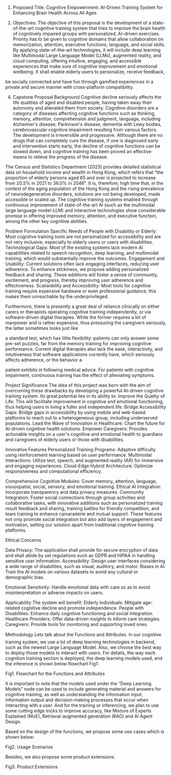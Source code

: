 1.	Proposed Title: Cognitive Empowerment: AI-Driven Training System for Enhancing Brain Health Across All Ages

3.	Objectives:
The objective of this proposal is the development of a state-of-the-art cognitive training system that tries to improve the brain health of cognitively impaired groups with personalized, AI-driven exercises. Priority has to be given to cognitive domains that allow collaboration on memorization, attention, executive functions, language, and social skills. By applying state-of-the-art technologies, it will include deep learning like Multimodal Large Language Model (LLMs), augmented reality, and cloud computing, offering intuitive, engaging, and accessible experiences that make sure of cognitive improvement and emotional wellbeing. It shall enable elderly users to personalize, receive feedback, 

be socially connected and have fun through gamified experiences in a private and secure manner with cross-platform compatibility.


4.	Capstone Proposal
Background
Cognitive decline seriously affects the life qualities of aged and disabled people, having taken away their autonomy and alienated them from society. Cognitive disorders are a category of diseases affecting cognitive functions such as thinking, memory, attention, comprehension and judgment, language, including Alzheimer's disease, Parkinson's disease, dementia with Lewy bodies, cerebrovascular cognitive impairment resulting from various factors. The development is irreversible and progressive. Although there are no drugs that can completely cure the disease, if one is diagnosed early and intervention starts early, the decline of cognitive functions can be slowed down, and cognitive training has been proved an effective means to relieve the progress of the disease.

The Census and Statistics Department (2023) provides detailed statistical data on household income and wealth in Hong Kong, which refers that “the proportion of elderly persons aged 65 and over is projected to increase from 20.5% in 2021 to 36.0% in 2046”. It is, therefore, high time that, in the context of the aging population of the Hong Kong and the rising prevalence of neurodegenerative disorders, solutions are not being developed, made accessible or scaled up. The cognitive training systems enabled through continuous improvement of state-of-the-art AI (such as the multimodal large language model-LLM) and interactive technologies show considerable promise in offering improved memory, attention, and executive function, among the other key cognitive abilities.


Problem Formulation
Specific Needs of People with Disability or Elderly: Most cognitive training tools are not personalized for accessibility and are not very inclusive, especially to elderly users or users with disabilities.
Technological Gaps: Most of the existing systems lack modern AI capabilities related to speech recognition, deep learning, and multimodal training, which would substantially improve the outcomes.
Engagement and Usability: Current solutions often lack engaging interfaces, reducing user adherence. To enhance stickiness, we propose adding personalized feedback and sharing. These additions will foster a sense of community, excitement, and progress, thereby improving user adherence and effectiveness.
Scalianbility and Accessibility: Most tools for cognitive training require expensive hardware or even professional guidance; this makes them unreachable by the underprivileged.

Furthermore, there is presently a great deal of reliance clinically on either carers or therapists operating cognitive training independently, or via software-driven digital therapies. While the former requires a lot of manpower and is rather expensive, thus pressuring the caregivers seriously, the latter sometimes looks just like 

a standard test, which has little flexibility: patients can only answer some pre-set puzzles, far from the memory training for improving cognitive performance. Current digital therapies also lack the ease, interactivity, and intuitiveness that software applications currently have, which seriously affects adherence, or the behavior a 


patient exhibits in following medical advice. For patients with cognitive impairment, continuous training has the effect of alleviating symptoms.


Project Significance
The idea of this project was born with the aim of overcoming these drawbacks by developing a powerful AI-driven cognitive training system. Its great potential lies in its ability to:
Improve the Quality of Life: This will facilitate improvement in cognitive and emotional functioning, thus helping users in living a fuller and independent life.
Bridge Accessibility Gaps: Bridge gaps in accessibility by using mobile and web-based platforms to reach out to a heterogeneous group, including underserved populations.
Lead the Wave of Innovation in Healthcare: Chart the future for AI-driven cognitive health solutions.
Empower Caregivers: Provides actionable insights on a user's cognitive and emotional health to guardians and caregivers of elderly users or those with disabilities.


Innovative Features
Personalized Training Programs: Adaptive difficulty using reinforcement learning based on user performance.
Multimodal Interactions: Utilize text, speech, and augmented reality (AR) for immersive and engaging experiences.
Cloud-Edge Hybrid Architecture: Optimize responsiveness and computational efficiency.

Comprehensive Cognitive Modules: Cover memory, attention, language, visuospatial, social, sensory, and emotional training.
Ethical AI Integration: Incorporate transparency and data privacy measures.
Community Integration: Foster social connections through group activities and collaborative tasks, with innovative additions such as personalized training result feedback and sharing, training battles for friendly competition, and team training to enhance camaraderie and mutual support. These features not only promote social integration but also add layers of engagement and motivation, setting our solution apart from traditional cognitive training platforms.


Ethical Concerns

Data Privacy: The application shall provide for secure encryption of data and shall abide by set regulations such as GDPR and HIPAA in handling sensitive user information.
Accessibility: Design user interfaces considering a wide range of disabilities, such as visual, auditory, and motor.
Biases in AI: Train the AI models on various datasets to avoid any cultural or demographic bias.

Emotional Sensitivity: Handle emotional data with care so as to avoid misinterpretation or adverse impacts on users.


Applicability
The system will benefit:
Elderly Individuals: Mitigate age-related cognitive decline and promote independence.
People with Disabilities: Enhance daily cognitive functioning and social integration.
Healthcare Providers: Offer data-driven insights to inform care strategies.
Caregivers: Provide tools for monitoring and supporting loved ones.


Methodology
Lets talk about the Functions and Attributes. In our cognitive training system, we use a lot of deep learning technologies in backend, such as the newest Large Language Model. Also, we choose the best way to deploy those models to interact with users. For details, the way each cognition training section is deployed, the deep learning models used, and the inference is shown below flowchart Fig1:

 
Fig1. Flowchart for the Functions and Attributes


It is important to note that the models used under the “Deep Learning Models” node can be used to include generating material and answers for cognitive training, as well as understanding the information input, information output and decision-making processes that occur when interacting with a user. And for the training or inferencing, we plan to use some cutting edge tricks to improve accuracy, like Mixture of Experts Explained (MoE), Retrieval-augmented generation (RAG) and AI Agent Design. 

Based on the design of the functions, we propose some use cases which is shown below:

 
Fig2. Usage Scenarios









Besides, we also propose some product extensions:
 
Fig3. Product Extensions

